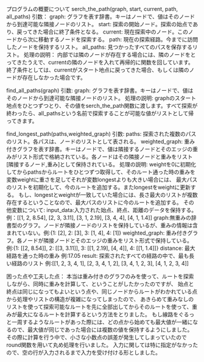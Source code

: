 プログラムの概要について
serch_the_path(graph, start, current, path, all_paths)
引数：
graph: グラフを表す辞書。キーはノードで、値はそのノードから到達可能な隣接ノードのリスト。
start: 探索の開始ノード。探索の始点であり、戻ってきた場合に終了条件となる。
current: 現在探索中のノード。このノードから次に移動するノードを探索する。
path: 現在の探索経路。今までに訪問したノードを保持するリスト。
all_paths: 見つかったすべてのパスを保存するリスト。
処理の説明：
内部では隣のノードが存在する場合には、隣のノードをとってきたうえで、currentの隣のノードを入れて再帰的に関数を回しています。
終了条件としては、currentがスタート地点に戻ってきた場合、もしくは隣のノードが存在しなかった場合です。

find_all_paths(graph)
引数:
graph: グラフを表す辞書。キーはノードで、値はそのノードから到達可能な隣接ノードのリスト。
処理の説明:
graphのスタート地点をひとつずつとり、その値をserch_the_path関数に渡します。すべて探索が終わったら、all_pathsという名前で探索することが可能な値がリストとして帰ってきます。

find_longest_path(paths,weighted_graph)
引数:
paths: 探索された複数のパスのリスト。各パスは、ノードのリストとして表される。
weighted_graph: 重み付きグラフを表す辞書。キーはノードで、値は隣接するノードとそのエッジの重みがリスト形式で格納されている。各ノードはその隣接ノードと重みをリスト[隣接するノード,重み]として保持されている。
処理の説明:
weightを0に初期化してからpathsからルートをひとつずつ取得して、そのルート通った時の重みを変数weightに重さを足してそれが変数longestよりも大きい場合には、
最大パスのリストを初期化して、今のルートを追加する。またlongestをweightに更新する。
もし、longestとweightが一致していた場合には、長さ最大のリストが複数存在するということなので、最大パスのリストに今のルートを追加する。
その他変数について:
input_data:入力された始点、終点、距離のデータを保持する。 例：[[1, 2, 8.54], [2, 3, 3.11], [3, 1, 2.19], [3, 4, 4], [4, 1, 1.4]]
graph:無重みの辞書型のグラフ。ノードが隣接ノードのリストを保持しているが、重みの情報は含まれていない。例:{1: [2], 2: [3], 3: [1, 4], 4: [1]}
weighted_graph: 重み付きグラフ。各ノードが隣接ノードとそのエッジの重みをリスト形式で保持している。 例:{1: [[2, 8.54]], 2: [[3, 3.11]], 3: [[1, 2.19], [4, 4]], 4: [[1, 1.4]]}
distance: 最大経路を通った時の重み 例:17.05
result: 探索されたすべての経路の中で、最も長い経路のリスト 例:[[1, 2, 3, 4, 1], [2, 3, 4, 1, 2], [3, 4, 1, 2, 3], [4, 1, 2, 3, 4]]

困った点や工夫した点：
本当は重み付きのグラフのみを使って、ルートを探索しながら、同時に重みを計算して、ということがしたかったのですが、
始点と終点は同じになってもよいという点や、同じノードからルートがわかれている点から処理やリストの構造が複雑になってしまったので、
あきらめて重みなしのリストを使って探索可能なルートを先に全部出してからそのルートを使って、重みが最大になるルートを計算するという方法をとりました。
もし線路をぐるっと一周するようなルートがあった際には、どの点から始めても最大値が一緒になるので、最大値が同じであった場合には複数の値を保持するようにしました。
その際に計算を行う中で、小さな小数点の誤差が発生してしまっていたのでround関数を用いて丸め処理を行いました。
入力に関しては特に指定がなかったので、空の行が入力されるまで入力を受け付ける形としました。
